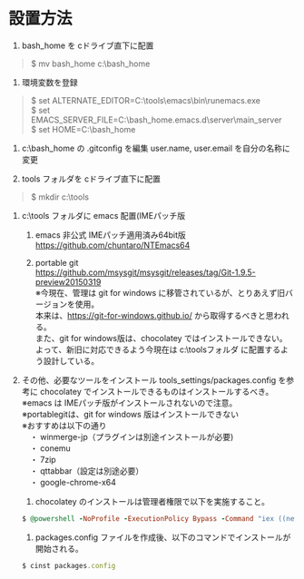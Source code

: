 # 設置方法

1. bash_home を cドライブ直下に配置
>$ mv bash_home c:\bash_home

1. 環境変数を登録
>$ set ALTERNATE_EDITOR=C:\tools\emacs\bin\runemacs.exe  
>$ set EMACS_SERVER_FILE=C:\bash_home\.emacs.d\server\main_server  
>$ set HOME=C:\bash_home  

1. c:\bash_home の .gitconfig を編集
user.name, user.email を自分の名称に変更

1. tools フォルダを cドライブ直下に配置
>$ mkdir c:\tools

1. c:\tools フォルダに emacs 配置(IMEパッチ版

    1. emacs 非公式 IMEパッチ適用済み64bit版    
    https://github.com/chuntaro/NTEmacs64    

    1. portable git    
    https://github.com/msysgit/msysgit/releases/tag/Git-1.9.5-preview20150319   
    ※今現在、管理は git for windows に移管されているが、とりあえず旧バージョンを使用。  
    本来は、https://git-for-windows.github.io/ から取得するべきと思われる。  
    また、git for windows版は、chocolatey ではインストールできない。  
    よって、新旧に対応できるよう今現在は c:\toolsフォルダ に配置するよう設計している。  

1. その他、必要なツールをインストール
tools_settings/packages.config を参考に chocolatey でインストールできるものはインストールするべき。  
※emacs は IMEパッチ版がインストールされないので注意。  
※portablegitは、git for windows 版はインストールできない  
※おすすめは以下の通り  
　・ winmerge-jp（プラグインは別途インストールが必要)  
　・ conemu  
　・ 7zip  
　・ qttabbar（設定は別途必要）  
　・ google-chrome-x64  
    1. chocolatey のインストールは管理者権限で以下を実施すること。
    ```ruby
    $ @powershell -NoProfile -ExecutionPolicy Bypass -Command "iex ((new-object net.webclient).DownloadString('https://chocolatey.org/install.ps1'))" && SET PATH=%PATH%;%ALLUSERSPROFILE%\chocolatey\bin
    ```
    1. packages.config ファイルを作成後、以下のコマンドでインストールが開始される。  
    ```ruby
    $ cinst packages.config  
    ```



